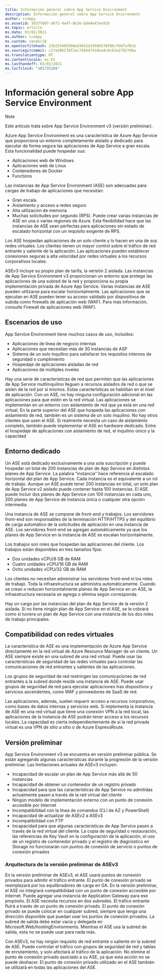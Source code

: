 ```yaml
---
title: Información general sobre App Service Environment
description: Información general sobre App Service Environment
author: ccompy
ms.assetid: 3d37f007-d6f2-4e47-8e26-b844e47ee919
ms.topic: article
ms.date: 03/02/2021
ms.author: ccompy
ms.custom: seodec18
ms.openlocfilehash: 23b23340550ded3642d19500270f06cfb6faf8cb
ms.sourcegitcommit: c27a20b278f2ac758447418ea4c8c61e27927d6a
ms.translationtype: HT
ms.contentlocale: es-ES
ms.lasthandoff: 03/03/2021
ms.locfileid: "101735104"
---
```

# <a name="app-service-environment-overview"></a>Información general sobre App Service Environment 

> [!NOTE]
> Este artículo trata sobre App Service Environment v3 (versión preliminar).
> 

Azure App Service Environment es una característica de Azure App Service que proporciona un entorno completamente aislado y dedicado para ejecutar de forma segura las aplicaciones de App Service a gran escala. Esta funcionalidad puede hospedar sus:

- Aplicaciones web de Windows
- Aplicaciones web de Linux
- Contenedores de Docker
- Functions

Las instancias de App Service Environment (ASE) son adecuadas para cargas de trabajo de aplicaciones que necesitan:

- Gran escala.
- Aislamiento y acceso a redes seguro
- Alta utilización de memoria
- Muchas solicitudes por segundo (RPS). Puede crear varias instancias de ASE en una o varias regiones de Azure. Esta flexibilidad hace que las instancias de ASE sean perfectas para aplicaciones sin estado de escalado horizontal con un requisito exigente de RPS.

Los ASE hospedan aplicaciones de un solo cliente y lo hacen en una de sus redes virtuales. Los clientes tienen un mayor control sobre el tráfico de red entrante y saliente de la aplicación. Las aplicaciones pueden establecer conexiones seguras a alta velocidad por redes virtuales a los recursos corporativos locales.

ASEv3 incluye su propio plan de tarifa, la versión 2 aislada.
Las instancias de App Service Environment v3 proporcionan un entorno que protege las aplicaciones de una subred de la red y proporciona su propia implementación privada de Azure App Service.
Varias instancias de ASE pueden utilizarse para escalar horizontalmente. Las aplicaciones que se ejecutan en ASE pueden tener su acceso validado por dispositivos de subida como firewalls de aplicación web (WAF). Para más información, consulte Firewall de aplicaciones web (WAF).

## <a name="usage-scenarios"></a>Escenarios de uso

App Service Environment tiene muchos casos de uso, incluidos:

- Aplicaciones de línea de negocio internas
- Aplicaciones que necesitan más de 30 instancias de ASP
- Sistema de un solo inquilino para satisfacer los requisitos internos de seguridad o cumplimiento
- Hospedaje de aplicaciones aisladas de red
- Aplicaciones de múltiples niveles

Hay una serie de características de red que permiten que las aplicaciones de App Service multiinquilino lleguen a recursos aislados de red o que se aíslen de la red por sí mismos. Estas características se habilitan en el nivel de aplicación.  Con un ASE, no hay ninguna configuración adicional en las aplicaciones para que estén en la red virtual. Las aplicaciones se implementan en un entorno con aislamiento de red que ya está en una red virtual. En la parte superior del ASE que hospeda las aplicaciones con aislamiento de red, también es un sistema de un solo inquilino. No hay otros clientes que usen el ASE. Si realmente necesita un caso de aislamiento completo, también puede implementar el ASE en hardware dedicado. Entre el hospedaje de aplicaciones con aislamiento de red, el inquilino único y la capacidad 

## <a name="dedicated-environment"></a>Entorno dedicado
Un ASE está dedicado exclusivamente a una sola suscripción y puede hospedar un total de 200 instancias de plan de App Service en distintos planes de App Service. La palabra "instancia" hace referencia al escalado horizontal del plan de App Service. Cada instancia es el equivalente a un rol de trabajo. Aunque un ASE puede tener 200 instancias en total, un solo plan de App Service v2 aislado puede contener hasta 100 instancias. El ASE puede incluir dos planes de App Service con 100 instancias en cada uno, 200 planes de App Service de instancia única o cualquier otra opción intermedia.

Una instancia de ASE se compone de front-end y trabajos. Los servidores front-end son responsables de la terminación HTTP/HTTPS y del equilibrio de carga automático de la solicitudes de aplicación en una instancia de ASE. Los servidores front-end se agregan automáticamente ya que los planes de App Service en la instancia de ASE se escalan horizontalmente.

Los trabajos son roles que hospedan las aplicaciones del cliente. Los trabajos están disponibles en tres tamaños fijos:

- Dos unidades vCPU/8 GB de RAM
- Cuatro unidades vCPU/16 GB de RAM
- Ocho unidades vCPU/32 GB de RAM

Los clientes no necesitan administrar los servidores front-end ni los roles de trabajo. Toda la infraestructura se administra automáticamente. Cuando se crean o reducen horizontalmente planes de App Service en un ASE, la infraestructura necesaria se agrega o elimina según corresponda.

Hay un cargo por las instancias del plan de App Service de la versión 2 aislada. Si no tiene ningún plan de App Service en el ASE, se le cobrará como si tuviera un plan de App Service con una instancia de los dos roles de trabajo principales.

## <a name="virtual-network-support"></a>Compatibilidad con redes virtuales
La característica de ASE es una implementación de Azure App Service directamente en la red virtual de Azure Resource Manager de un cliente. Un ASE siempre existe en una subred de una red virtual. Puede usar las características de seguridad de las redes virtuales para controlar las comunicaciones de red entrantes y salientes de las aplicaciones.

Los grupos de seguridad de red restringen las comunicaciones de red entrantes a la subred donde reside una instancia de ASE. Puede usar grupos de seguridad de red para ejecutar aplicaciones tras dispositivos y servicios ascendentes, como WAF y proveedores de SaaS de red.

Las aplicaciones, además, suelen requerir acceso a recursos corporativos, como bases de datos internas y servicios web. Si implementa la instancia de ASE en una red virtual que tiene una conexión VPN a la red local, las aplicaciones de la instancia de ASE podrán tener acceso a los recursos locales. La capacidad es cierta independientemente de si la red privada virtual es una VPN de sitio a sitio o de Azure ExpressRoute.

## <a name="preview"></a>Versión preliminar
App Service Environment v3 se encuentra en versión preliminar pública.  Se están agregando algunas características durante la progresión de la versión preliminar. Las limitaciones actuales de ASEv3 incluyen:

- Incapacidad de escalar un plan de App Service más allá de 50 instancias
- Incapacidad de obtener un contenedor de un registro privado
- Incapacidad para que las características de App Service no admitidas actualmente pasen a través de la red virtual del cliente
- Ningún modelo de implementación externo con un punto de conexión accesible por Internet
- Incompatibilidad con la línea de comandos (CLI de AZ y PowerShell)
- Incapacidad de actualizar de ASEv2 a ASEv3
- Incompatibilidad con FTP
- Incapacidad para que algunas características de App Service pasen a través de la red virtual del cliente. La copia de seguridad o restauración, las referencias de Key Vault en la configuración de la aplicación, el uso de un registro de contenedor privado y el registro de diagnóstico en Storage no funcionarán con puntos de conexión de servicio o puntos de conexión privados
    
### <a name="asev3-preview-architecture"></a>Arquitectura de la versión preliminar de ASEv3
En la versión preliminar de ASEv3, el ASE usará puntos de conexión privados para admitir el tráfico entrante. El punto de conexión privado se reemplazará por los equilibradores de carga en GA. En la versión preliminar, el ASE no integrará compatibilidad con un punto de conexión accesible por Internet. Puede agregar una instancia de Application Gateway para ese propósito. El ASE necesita recursos en dos subredes.  El tráfico entrante fluirá a través de un punto de conexión privado. El punto de conexión privado se puede colocar en cualquier subred, siempre que tenga una dirección disponible que puedan usar los puntos de conexión privados.  La subred de salida debe estar vacía y delegada en Microsoft.Web/hostingEnvironments. Mientras el ASE usa la subred de salida, esta no se puede usar para nada más.

Con ASEv3, no hay ningún requisito de red entrante o saliente en la subred de ASE. Puede controlar el tráfico con grupos de seguridad de red y tablas de enrutamiento, y solo afectará al tráfico de la aplicación. No elimine el punto de conexión privado asociado a su ASE, ya que esta acción no se puede deshacer. El punto de conexión privado utilizado en el ASE también se utilizará en todas las aplicaciones del ASE. 
